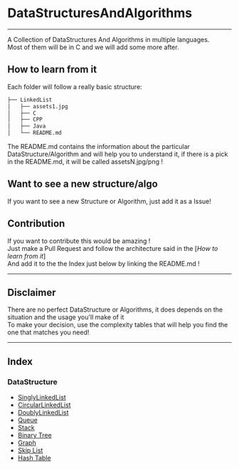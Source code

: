 # DataStructuresAndAlgorithms

----------------

A Collection of DataStructures And Algorithms in multiple languages.  
Most of them will be in C and we will add some more after.  

## How to learn from it

Each folder will follow a really basic structure:  

```bash
├── LinkedList
│   ├── assets1.jpg
│   ├── C
│   ├── CPP
│   ├── Java
│   └── README.md
```

The README.md contains the information about the particular DataStructure/Algorithm and will help you to understand it, if there is a pick in the README.md, it will be called assetsN.jpg/png !  

## Want to see a new structure/algo

If you want to see a new Structure or Algorithm, just add it as a Issue!  

## Contribution

If you want to contribute this would be amazing !  
Just make a Pull Request and follow the architecture said in the [*How to learn from it*]  
And add it to the the Index just below by linking the README.md !  

----------------

## Disclaimer

There are no perfect DataStructure or Algorithms, it does depends on the situation and the usage you'll make of it  
To make your decision, use the complexity tables that will help you find the one that matches you need!  

----------------

## Index

### DataStructure

- [SinglyLinkedList](SinglyLinkedList/README.md)
- [CircularLinkedList](CircularLinkedList/README.md)
- [DoublyLinkedList](DoublyLinkedList/README.md)
- [Queue](Queue/README.md)
- [Stack](Stack/README.md)
- [Binary Tree](BinaryTree/README.md)
- [Graph](Graph/README.md)
- [Skip List](SkipList/README.md)
- [Hash Table](HashTable/README.md)
